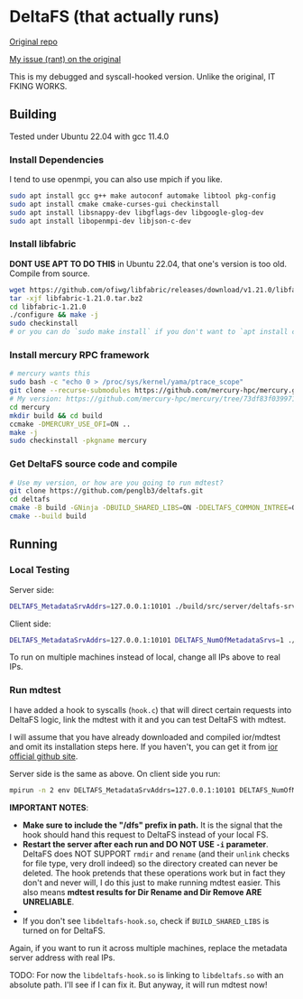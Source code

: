 # DeltaFS (that actually runs)
[Original repo](https://github.com/pdlfs/deltafs)

[My issue (rant) on the original](https://github.com/pdlfs/deltafs/issues/8)

This is my debugged and syscall-hooked version. Unlike the original, IT FKING WORKS.

## Building
Tested under Ubuntu 22.04 with gcc 11.4.0

### Install Dependencies
I tend to use openmpi, you can also use mpich if you like.
```bash
sudo apt install gcc g++ make autoconf automake libtool pkg-config
sudo apt install cmake cmake-curses-gui checkinstall
sudo apt install libsnappy-dev libgflags-dev libgoogle-glog-dev
sudo apt install libopenmpi-dev libjson-c-dev
```

### Install libfabric
**DONT USE APT TO DO THIS** in Ubuntu 22.04, that one's version is too old. Compile from source.
```bash
wget https://github.com/ofiwg/libfabric/releases/download/v1.21.0/libfabric-1.21.0.tar.bz2
tar -xjf libfabric-1.21.0.tar.bz2
cd libfabric-1.21.0
./configure && make -j
sudo checkinstall
# or you can do `sudo make install` if you don't want to `apt install checkinstall`
```

### Install mercury RPC framework
```bash
# mercury wants this
sudo bash -c "echo 0 > /proc/sys/kernel/yama/ptrace_scope"
git clone --recurse-submodules https://github.com/mercury-hpc/mercury.git
# My version: https://github.com/mercury-hpc/mercury/tree/73df83f039971575cd04b6be58402bafe54da05a
cd mercury
mkdir build && cd build
ccmake -DMERCURY_USE_OFI=ON ..
make -j
sudo checkinstall -pkgname mercury
```

### Get DeltaFS source code and compile
```bash
# Use my version, or how are you going to run mdtest?
git clone https://github.com/penglb3/deltafs.git
cd deltafs
cmake -B build -GNinja -DBUILD_SHARED_LIBS=ON -DDELTAFS_COMMON_INTREE=ON -DDELTAFS_MPI=ON -DPDLFS_MERCURY_RPC=ON -DPDLFS_GFLAGS=ON -DPDLFS_GLOG=ON -DPDLFS_SNAPPY=ON
cmake --build build
```

## Running
### Local Testing
Server side:
```bash
DELTAFS_MetadataSrvAddrs=127.0.0.1:10101 ./build/src/server/deltafs-srvr -v=1 -logtostderr
```

Client side:
```bash
DELTAFS_MetadataSrvAddrs=127.0.0.1:10101 DELTAFS_NumOfMetadataSrvs=1 ./build/src/cmds/deltafs-shell -v=1 -logtostderr
```

To run on multiple machines instead of local, change all IPs above to real IPs.

### Run mdtest
I have added a hook to syscalls (`hook.c`) that will direct certain requests into DeltaFS logic, link the mdtest with it and you can test DeltaFS with mdtest.

I will assume that you have already downloaded and compiled ior/mdtest and omit its installation steps here.
If you haven't, you can get it from [ior official github site](https://github.com/hpc/ior).

Server side is the same as above. On client side you run:
```bash
mpirun -n 2 env DELTAFS_MetadataSrvAddrs=127.0.0.1:10101 DELTAFS_NumOfMetadataSrvs=1 LD_PRELOAD=./build/src/libdeltafs/libdeltafs-hook.so mdtest -d /dfs/mdtest -n 10
```

**IMPORTANT NOTES**:
- **Make sure to include the "/dfs" prefix in path.** It is the signal that the hook should hand this request to DeltaFS instead of your local FS.
- **Restart the server after each run and DO NOT USE `-i` parameter**. DeltaFS does NOT SUPPORT `rmdir` and `rename` (and their `unlink` checks for file type, very droll indeed) so the directory created can never be deleted. The hook pretends that these operations work but in fact they don't and never will, I do this just to make running mdtest easier. This also means **mdtest results for Dir Rename and Dir Remove ARE UNRELIABLE**.
- 
- If you don't see `libdeltafs-hook.so`, check if `BUILD_SHARED_LIBS` is turned on for DeltaFS.

Again, if you want to run it across multiple machines, replace the metadata server address with real IPs. 

TODO: For now the `libdeltafs-hook.so` is linking to `libdeltafs.so` with an absolute path. I'll see if I can fix it. 
But anyway, it will run mdtest now!
